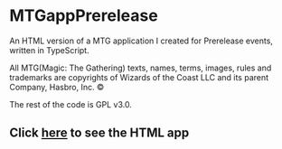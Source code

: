 # MTGappPrerelease
An HTML version of a MTG application I created for Prerelease events, written in TypeScript.

All MTG(Magic: The Gathering) texts, names, terms, images, rules and trademarks are copyrights of Wizards of the Coast LLC
and its parent Company, Hasbro, Inc. ©

The rest of the code is GPL v3.0.

## Click [here](https://guy-kaplan.github.io/MTGappPrerelease/) to see the HTML app
